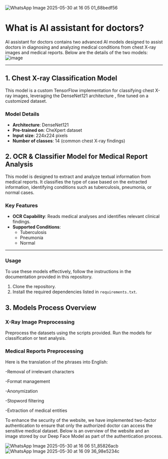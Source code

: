 ![WhatsApp Image 2025-05-30 at 16 05 01_68bedf56](https://github.com/user-attachments/assets/e9aaba50-1108-47c7-b0a2-9b42cb17e68e)


# What is AI assistant for doctors?

AI assistant for doctors contains two advanced AI models designed to assist doctors in diagnosing and analyzing medical conditions from chest X-ray images and medical reports. Below are the details of the two models:
![image](https://github.com/user-attachments/assets/291496e7-21f7-4c4f-92c1-2f15d2b76960)



---

## **1. Chest X-ray Classification Model**

This model is a custom TensorFlow implementation for classifying chest X-ray images, leveraging the DenseNet121 architecture , fine tuned on a customized dataset.

### **Model Details**
- **Architecture**: DenseNet121
- **Pre-trained on**: CheXpert dataset
- **Input size**: 224x224 pixels
- **Number of classes**: 14 (common chest X-ray findings)



## **2. OCR & Classifier Model for Medical Report Analysis**

This model is designed to extract and analyze textual information from medical reports. It classifies the type of case based on the extracted information, identifying conditions such as tuberculosis, pneumonia, or normal cases.

### **Key Features**
- **OCR Capability**: Reads medical analyses and identifies relevant clinical findings.
- **Supported Conditions**:  
  - Tuberculosis  
  - Pneumonia  
  - Normal  

---

### **Usage**

To use these models effectively, follow the instructions in the documentation provided in this repository.

1. Clone the repository.
2. Install the required dependencies listed in `requirements.txt`.


## **3. Models Process Overview**
### **X-Ray Image Preprocessing**
Preprocess the datasets using the scripts provided.
Run the models for classification or text analysis.


### **Medical Reports Preprocessing**

Here is the translation of the phrases into English:

-Removal of irrelevant characters  

-Format management  

-Anonymization  

-Stopword filtering  

-Extraction of medical entities  

To enhance the security of the website, we have implemented two-factor authentication to ensure that only the authorized doctor can access the sensitive medical dataset. Below is an overview of the website and an image stored by our Deep Face Model as part of the authentication process.


![WhatsApp Image 2025-05-30 at 16 06 51_85826acb](https://github.com/user-attachments/assets/1aa7e6fe-3e24-4e24-b0b0-dbffc565daec)
![WhatsApp Image 2025-05-30 at 16 09 36_98e5234c](https://github.com/user-attachments/assets/ddda21c4-b79f-42b2-bc59-c03ee489527c)
